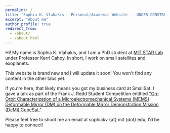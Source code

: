 ```yaml
---
permalink: /
title: "Sophia K. Vlahakis - Personal/Academic Website -- UNDER CONSTRUCTION"
excerpt: "About me"
author_profile: true
redirect_from: 
  - /about/
  - /about.html
---
```

Hi! My name is Sophia K. Vlahakis, and I am a PhD student at [MIT STAR Lab](https://starlab.mit.edu/) under Professor Kerri Cahoy. In short, I work on small satellites and exoplanets.

This website is brand new and I will update it soon! You won't find any content in the other tabs yet.

If you're here, that likely means you got my business card at SmallSat. I gave a talk as part of the Frank J. Redd Student Competition entitled ["On-Orbit Characterization of a Microelectromechanical Systems (MEMS) Deformable Mirror (DM) on the Deformable Mirror Demonstration Mission (DeMi) CubeSat."](https://digitalcommons.usu.edu/smallsat/2022/all2022/5/)

Please feel free to shoot me an email at sophiakv {at} mit {dot} edu, I'd be happy to connect!
